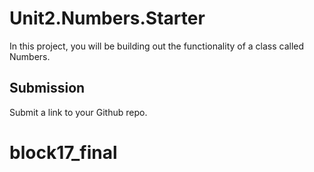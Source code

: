 # Unit2.Numbers.Starter

In this project, you will be building out the functionality of a class called Numbers.

## Submission

Submit a link to your Github repo.
# block17_final
